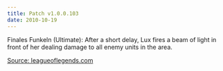 ```yaml
---
title: Patch v1.0.0.103
date: 2010-10-19
---
```


Finales Funkeln (Ultimate): After a short delay, Lux fires a beam of light in front of her dealing damage to all enemy units in the area.

[Source: leagueoflegends.com](http://forums.na.leagueoflegends.com/board/showthread.php?t=298128)
